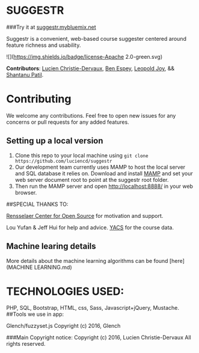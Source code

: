 # SUGGESTR
###Try it at [suggestr.mybluemix.net](suggestr.mybluemix.net)  

Suggestr is a convenient, web-based course suggester centered around feature richness and usability.

![](https://img.shields.io/badge/license-Apache 2.0-green.svg)

**Contributors**: [Lucien Christie-Dervaux](chrisl2@rpi.edu), [Ben Espey](espeyb@rpi.edu), [Leopold Joy](joyl@rpi.edu), && [Shantanu Patil](patils2@rpi.edu).

# Contributing
We welcome any contributions. Feel free to open new issues for any concerns or pull requests for any added features.
## Setting up a local version
1. Clone this repo to your local machine using `git clone https://github.com/luciencd/suggestr`
2. Our development team currently uses MAMP to host the local server and SQL database it relies on. Download and install [MAMP](https://www.mamp.info/en/) and set your web server document root to point at the suggestr root folder.
3. Then run the MAMP server and open [http://localhost:8888/](http://localhost:8888/) in your web browser.


##SPECIAL THANKS TO:

[Rensselaer Center for Open Source](https://rcos.io/) for motivation and support.

Lou Yufan & Jeff Hui for help and advice.
[YACS](https://github.com/aosdict/yacs) for the course data.

## Machine learing details
More details about the machine learning algorithms can be found [here](MACHINE LEARNING.md)

# TECHNOLOGIES USED:
PHP, SQL, Bootstrap, HTML, css, Sass, Javascript+jQuery, Mustache.
##Tools we use in app:

Glench/fuzzyset.js
Copyright (c) 2016, Glench

###Main Copyright notice:
Copyright (c) 2016, Lucien Christie-Dervaux
All rights reserved.
